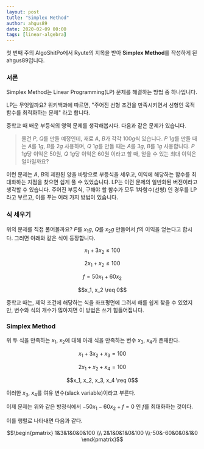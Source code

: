 ```yaml
---
layout: post
tutle: "Simplex Method"
author: ahgus89
date: 2020-02-09 00:00
tags: [linear-algebra]
---
```


첫 번째 주의 AlgoShitPo에서 Ryute의 지목을 받아 **Simplex Method**를 작성하게 된 ahgus89입니다.

### 서론
Simplex Method는 Linear Programming(LP) 문제를 해결하는 방법 중 하나입니다.

LP는 무엇일까요? 위키백과에 따르면, "주어진 선형 조건을 만족시키면서 선형인 목적 함수를 최적화하는 문제" 라고 합니다.

중학교 때 배운 부등식의 영역 문제를 생각해봅시다. 다음과 같은 문제가 있습니다.

> 물건 $P$, $Q$를 만들 예정인데, 재료 $A$, $B$가 각각 $100g$씩 있습니다. $P$ $1g$를 만들 때는 $A$를 $1g$, $B$를 $2g$ 사용하며, $Q$ $1g$를 만들 때는 $A$를 $3g$, $B$를 $1g$ 사용합니다. $P$ $1g$당 이익은 $50$원, $Q$ $1g$당 이익은 $60$원 이라고 할 때, 얻을 수 있는 최대 이익은 얼마일까요?

이런 문제는 $A$, $B$의 제한된 양을 바탕으로 부등식을 세우고, 이익에 해당하는 함수를 최대화하는 지점을 찾으면 쉽게 풀 수 있었습니다. LP는 이런 문제의 일반화된 버전이라고 생각할 수 있습니다. 주어진 부등식, 구해야 할 함수가 모두 1차함수(선형) 인 경우를 LP라고 부르고, 이를 푸는 여러 가지 방법이 있습니다.

### 식 세우기
위의 문제를 직접 풀어볼까요? $P$를 $x_1 g$, $Q$를 $x_2 g$ 만들어서 $f$의 이익을 얻는다고 합시다. 그러면 아래와 같은 식이 등장합니다.

$$x_1 + 3x_2 \leq 100$$

$$2x_1 + x_2 \leq 100$$

$$f = 50x_1 + 60x_2$$

$$x_1, x_2 \req 0$$

중학교 때는, 제약 조건에 해당하는 식을 좌표평면에 그려서 해를 쉽게 찾을 수 있었지만, 변수와 식의 개수가 많아지면 이 방법은 쓰기 힘들어집니다.

### Simplex Method
위 두 식을 만족하는 $x_1$, $x_2$에 대해 아래 식을 만족하는 변수 $x_3$, $x_4$가 존재한다.

$$x_1 + 3x_2 + x_3 = 100$$

$$2x_1 + x_2 +x_4 = 100$$

$$x_1, x_2, x_3, x_4 \req 0$$

이러한 $x_3$, $x_4$를 여유 변수(slack variable)이라고 부른다. 

이제 문제는 위와 같은 방정식에서 $-50x_1 -60x_2 + f = 0$ 인 $f$를 최대화하는 것이다.

이를 행렬로 나타내면 다음과 같다.

$$\begin{pmatrix} 1&3&1&0&0&100 \\\ 2&1&0&1&0&100 \\\-50&-60&0&0&1&0 \end{pmatrix}$$

